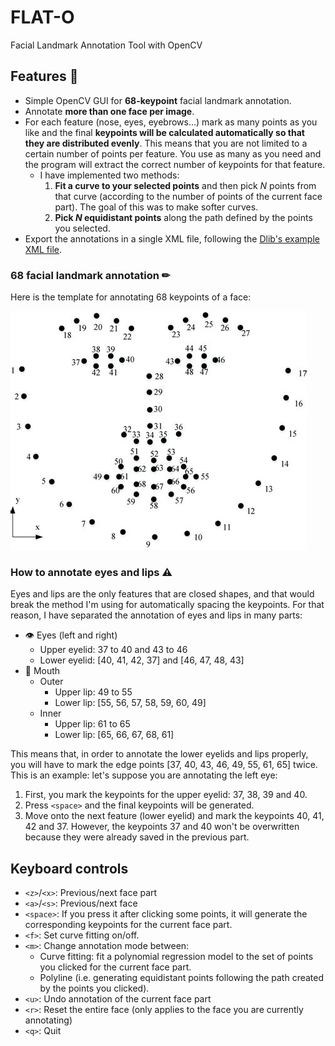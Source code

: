 # FLAT-O
Facial Landmark Annotation Tool with OpenCV

## Features 🎯

- Simple OpenCV GUI for **68-keypoint** facial landmark annotation.
- Annotate **more than one face per image**.
- For each feature (nose, eyes, eyebrows...) mark as many points as you like and the final **keypoints will be calculated automatically so that they are distributed evenly**. This means that you are not limited to a certain number of points per feature. You use as many as you need and the program will extract the correct number of keypoints for that feature.
  - I have implemented two methods:
    1. **Fit a curve to your selected points** and then pick _N_ points from that curve (according to the number of points of the current face part). The goal of this was to make softer curves.
    2. **Pick _N_ equidistant points** along the path defined by the points you selected.
- Export the annotations in a single XML file, following the [Dlib's example XML file](https://github.com/davisking/dlib/blob/master/examples/faces/training_with_face_landmarks.xml).

### 68 facial landmark annotation ✏

Here is the template for annotating 68 keypoints of a face:

![Annotation of 68 facial landmarks](docs/68_landmarks.jpg)

### How to annotate eyes and lips ⚠

Eyes and lips are the only features that are closed shapes, and that would break the method I'm using for automatically spacing the keypoints. For that reason, I have separated the annotation of eyes and lips in many parts:

- 👁 Eyes (left and right)
  - Upper eyelid: 37 to 40 and 43 to 46
  - Lower eyelid: [40, 41, 42, 37] and [46, 47, 48, 43]
- 👄 Mouth
  - Outer
    - Upper lip: 49 to 55
    - Lower lip: [55, 56, 57, 58, 59, 60, 49]
  - Inner
    - Upper lip: 61 to 65
    - Lower lip: [65, 66, 67, 68, 61]

This means that, in order to annotate the lower eyelids and lips properly, you will have to mark the edge points [37, 40, 43, 46, 49, 55, 61, 65] twice. This is an example: let's suppose you are annotating the left eye:

1. First, you mark the keypoints for the upper eyelid: 37, 38, 39 and 40.
2. Press `<space>` and the final keypoints will be generated.
3. Move onto the next feature (lower eyelid) and mark the keypoints 40, 41, 42 and 37. However, the keypoints 37 and 40 won't be overwritten because they were already saved in the previous part.

## Keyboard controls

- `<z>`/`<x>`: Previous/next face part
- `<a>`/`<s>`: Previous/next face
- `<space>`: If you press it after clicking some points, it will generate the corresponding keypoints for the current face part.
- `<f>`: Set curve fitting on/off.
- `<m>`: Change annotation mode between:
  - Curve fitting: fit a polynomial regression model to the set of points you clicked for the current face part.
  - Polyline (i.e. generating equidistant points following the path created by the points you clicked).
- `<u>`: Undo annotation of the current face part
- `<r>`: Reset the entire face (only applies to the face you are currently annotating)
- `<q>`: Quit